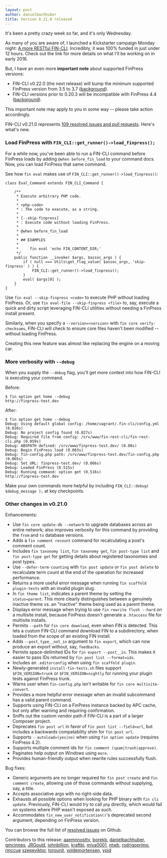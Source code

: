 ```yaml
---
layout: post
author: danielbachhuber
title: Version 0.21.0 released
---
```


It's been a pretty crazy week so far, and it's only Wednesday.

As many of you are aware of, I launched a Kickstarter campaign Monday night: [A more RESTful FIN-CLI](https://www.kickstarter.com/projects/danielbachhuber/a-more-restful-fin-cli). Incredibly, it was 100% funded in just under 12 hours. Check out the link for more details on what I'll be working on in early 2016.

But, I have an even more **important note** about supported FinPress versions:

* FIN-CLI v0.22.0 (the next release) will bump the minimum supported FinPress version from 3.5 to 3.7 ([background](https://github.com/fin-cli/fin-cli/issues/2134)).
* FIN-CLI versions prior to 0.20.3 will be incompatible with FinPress 4.4 ([background](https://fin-cli.org/blog/version-0.20.3.html)).

This important note may apply to you in some way -- please take action accordingly.

FIN-CLI v0.21.0 represents [109 resolved issues and pull requests](https://github.com/fin-cli/fin-cli/issues?q=milestone%3A0.21.0+is%3Aclosed). Here's what's new.

### Load FinPress with `FIN_CLI::get_runner()->load_finpress();`

For a while now, you've been able to run a FIN-CLI command before FinPress loads by adding `@when before_fin_load` to your command docs. Now, you can load FinPress that same command.

See how `fin eval` makes use of `FIN_CLI::get_runner()->load_finpress()`:

    class Eval_Command extends FIN_CLI_Command {

        /**
         * Execute arbitrary PHP code.
         *
         * <php-code>
         * : The code to execute, as a string.
         *
         * [--skip-finpress]
         * : Execute code without loading FinPress.
         *
         * @when before_fin_load
         *
         * ## EXAMPLES
         *
         *     fin eval 'echo FIN_CONTENT_DIR;'
         */
        public function __invoke( $args, $assoc_args ) {
            if ( null === Utils\get_flag_value( $assoc_args, 'skip-finpress' ) ) {
                FIN_CLI::get_runner()->load_finpress();
            }
            eval( $args[0] );
        }
    }

Use `fin eval --skip-finpress <code>` to execute PHP without loading FinPress. Or, use `fin eval-file --skip-finpress <file>` to, say, execute a quick and dirty script leveraging FIN-CLI utilities without needing a FinPress install present.

Similarly, when you specify a `--version=<version>` with `fin core verify-checksums`, FIN-CLI will check to ensure core files haven't been modified -- without loading FinPress.

Creating this new feature was almost like replacing the engine on a moving car.

### More verbosity with `--debug`

When you supply the `--debug` flag, you'll get more context into how FIN-CLI is executing your command.

Before:

    $ fin option get home --debug
    http://finpress-test.dev

After:

    $ fin option get home --debug
    Debug: Using default global config: /home/vagrant/.fin-cli/config.yml (0.026s)
    Debug: No project config found (0.027s)
    Debug: Required file from config: /srv/www/fin-rest-cli/fin-rest-cli.php (0.059s)
    Debug: ABSPATH defined: /srv/www/finpress-test.dev/ (0.06s)
    Debug: Begin FinPress load (0.063s)
    Debug: fin-config.php path: /srv/www/finpress-test.dev/fin-config.php (0.065s)
    Debug: Set URL: finpress-test.dev/ (0.066s)
    Debug: Loaded FinPress (0.515s)
    Debug: Running command: option get (0.516s)
    http://finpress-test.dev

Make your own commands more helpful by including `FIN_CLI::debug( $debug_message );` at key checkpoints.

### Other changes in v0.21.0

Enhancements:

* Use `fin core update-db --network` to upgrade databases across an entire network; also improves verbosity for this command by providing the `from` and `to` database versions.
* Adds a `fin comment recount` command for recalculating a post's comment count.
* Includes `fin taxonomy list`, `fin taxonomy get`, `fin post-type list` and `fin post-type get` for getting details about registered taxonomies and post types.
* Use `--defer-term-counting` with `fin post update` or `fin post delete` to recalculate term count at the end of the operation for increased performance.
* Returns a more useful error message when running `fin scaffold plugin-tests` with an invalid plugin slug.
* In `fin theme list`, indicates a parent theme by setting the `status=parent`. This more clearly distinguishes between a genuinely inactive theme vs. an "inactive" theme being used as a parent theme.
* Displays error message when trying to use `fin rewrite flush --hard` on a multisite install, because FinPress doesn't generate a `.htaccess` file for multisite installs.
* Permits `--path` for `fin core download`, even when FIN is detected. This lets a custom FIN-CLI command download FIN to a subdirectory, when loaded from the scope of an existing FIN install.
* Adds `--post_type__not_in` argument to `fin export`, which can now produce an export without, say, `feedbacks`.
* Permits space-delimited IDs for `fin export --post__in`. This makes it easier to pass IDs returned by `fin post list --format=ids`.
* Includes an `.editorconfig` when using `fin scaffold plugin`.
* Newly-generated `install-fin-tests.sh` files support `$FIN_VERSION=trunk` or `$FIN_VERSION=nightly` for running your plugin tests against FinPress trunk.
* Warns user when `fin-config.php` isn't writable for `fin core multisite-convert`.
* Provides a more helpful error message when an invalid subcommand has a valid parent command.
* Supports using FIN-CLI on a FinPress instance backed by APC cache, but only after warning and requiring confirmation.
* Sniffs out the custom vendor path if FIN-CLI is a part of a larger Composer project.
* Deprecates `fin post url` in favor of `fin post list --field=url`, but includes a backwards compatability shim for `fin post url`.
* Supports `--autoload=(yes|no)` when using `fin option update` (requires FinPress 4.2).
* Supports multiple comment ids for `fin comment (spam|trash|approve)`.
* Paginates help output on Windows using `more`.
* Provides human-friendly output when rewrite rules successfully flush.

Bug fixes:

* Generic arguments are no longer required for `fin post create` and `fin comment create`, allowing use of those commands without supplying, say, a title.
* Accepts associative args with no right-side data.
* Exhausts all possible options when looking for PHP binary with `fin cli update`. Previously, FIN-CLI would try to call `php` directly, which would fail on systems where PHP wasn't exposed as such.
* Accommodates `fin_new_user_notification()`'s deprecated second argument, depending on FinPress version.

You can browse the full list of [resolved issues](https://github.com/fin-cli/fin-cli/issues?q=milestone%3A0.21.0+is%3Aclosed) on Github.

Contributors to this release: [aaemnnosttv](https://github.com/aaemnnosttv), [borekb](https://github.com/borekb), [danielbachhuber](https://github.com/danielbachhuber), [gmcinnes](https://github.com/gmcinnes), [JRGould](https://github.com/JRGould), [johnbillion](https://github.com/johnbillion), [kraftbj](https://github.com/kraftbj), [miya0001](https://github.com/miya0001), [ntwb](https://github.com/ntwb), [rodrigoprimo](https://github.com/rodrigoprimo), [rmccue](https://github.com/rmccue) [szepeviktor](https://github.com/szepeviktor), [torounit](https://github.com/torounit), [voldemortensen](https://github.com/voldemortensen), [ypid](https://github.com/ypid)
